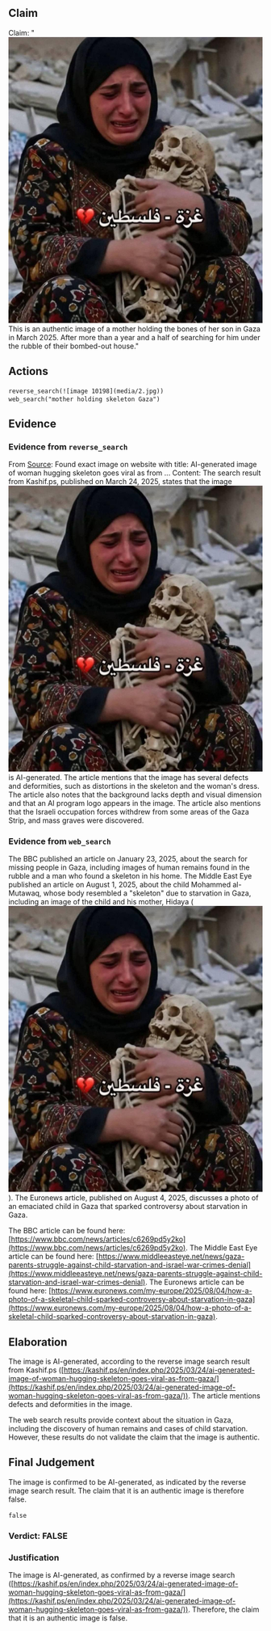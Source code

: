 ## Claim
Claim: "![image 10198](media/2.jpg) This is an authentic image of a mother holding the bones of her son in Gaza in March 2025. After more than a year and a half of searching for him under the rubble of their bombed-out house."

## Actions
```
reverse_search(![image 10198](media/2.jpg))
web_search("mother holding skeleton Gaza")
```

## Evidence
### Evidence from `reverse_search`
From [Source](https://kashif.ps/en/index.php/2025/03/24/ai-generated-image-of-woman-hugging-skeleton-goes-viral-as-from-gaza/): Found exact image on website with title: AI-generated image of woman hugging skeleton goes viral as from ...
Content: The search result from Kashif.ps, published on March 24, 2025, states that the image ![image 10198](media/2.jpg) is AI-generated. The article mentions that the image has several defects and deformities, such as distortions in the skeleton and the woman's dress. The article also notes that the background lacks depth and visual dimension and that an AI program logo appears in the image. The article also mentions that the Israeli occupation forces withdrew from some areas of the Gaza Strip, and mass graves were discovered.


### Evidence from `web_search`
The BBC published an article on January 23, 2025, about the search for missing people in Gaza, including images of human remains found in the rubble and a man who found a skeleton in his home. The Middle East Eye published an article on August 1, 2025, about the child Mohammed al-Mutawaq, whose body resembled a "skeleton" due to starvation in Gaza, including an image of the child and his mother, Hidaya (![image 10198](media/2.jpg)). The Euronews article, published on August 4, 2025, discusses a photo of an emaciated child in Gaza that sparked controversy about starvation in Gaza.

The BBC article can be found here: [https://www.bbc.com/news/articles/c6269pd5y2ko](https://www.bbc.com/news/articles/c6269pd5y2ko). The Middle East Eye article can be found here: [https://www.middleeasteye.net/news/gaza-parents-struggle-against-child-starvation-and-israel-war-crimes-denial](https://www.middleeasteye.net/news/gaza-parents-struggle-against-child-starvation-and-israel-war-crimes-denial). The Euronews article can be found here: [https://www.euronews.com/my-europe/2025/08/04/how-a-photo-of-a-skeletal-child-sparked-controversy-about-starvation-in-gaza](https://www.euronews.com/my-europe/2025/08/04/how-a-photo-of-a-skeletal-child-sparked-controversy-about-starvation-in-gaza).


## Elaboration
The image is AI-generated, according to the reverse image search result from Kashif.ps ([https://kashif.ps/en/index.php/2025/03/24/ai-generated-image-of-woman-hugging-skeleton-goes-viral-as-from-gaza/](https://kashif.ps/en/index.php/2025/03/24/ai-generated-image-of-woman-hugging-skeleton-goes-viral-as-from-gaza/)). The article mentions defects and deformities in the image.

The web search results provide context about the situation in Gaza, including the discovery of human remains and cases of child starvation. However, these results do not validate the claim that the image is authentic.


## Final Judgement
The image is confirmed to be AI-generated, as indicated by the reverse image search result. The claim that it is an authentic image is therefore false.

`false`

### Verdict: FALSE

### Justification
The image is AI-generated, as confirmed by a reverse image search ([https://kashif.ps/en/index.php/2025/03/24/ai-generated-image-of-woman-hugging-skeleton-goes-viral-as-from-gaza/](https://kashif.ps/en/index.php/2025/03/24/ai-generated-image-of-woman-hugging-skeleton-goes-viral-as-from-gaza/)). Therefore, the claim that it is an authentic image is false.
